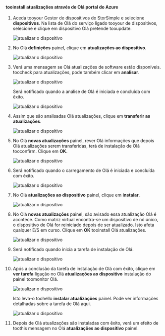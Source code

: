 <!--author=alkohli last changed: 01/18/17 -->

#### <a name="tooinstall-updates-via-hello-azure-portal"></a>tooinstall atualizações através de Olá portal do Azure

1. Aceda tooyour Gestor de dispositivos do StorSimple e selecione **dispositivos**. Na lista de Olá do serviço ligado tooyour de dispositivos, selecione e clique em dispositivo Olá pretende tooupdate. 

    ![atualizar o dispositivo](../includes/media/storsimple-virtual-array-install-update-via-portal-04/azupdate1m.png) 

2. No Olá **definições** painel, clique em **atualizações ao dispositivo**. 

    ![atualizar o dispositivo](../includes/media/storsimple-virtual-array-install-update-via-portal-04/azupdate2m.png)  

3. Verá uma mensagem se Olá atualizações de software estão disponíveis. toocheck para atualizações, pode também clicar em **analisar**.

    ![atualizar o dispositivo](../includes/media/storsimple-virtual-array-install-update-via-portal-04/azupdate3m1.png)

    Será notificado quando a análise de Olá é iniciada e concluída com êxito.

    ![atualizar o dispositivo](../includes/media/storsimple-virtual-array-install-update-via-portal-04/azupdate5m.png)

4. Assim que são analisadas Olá atualizações, clique em **transferir as atualizações**. 

    ![atualizar o dispositivo](../includes/media/storsimple-virtual-array-install-update-via-portal-04/azupdate6m.png)

5. No Olá **novas atualizações** painel, rever Olá informações que depois Olá atualizações serem transferidas, terá de instalação de Olá tooconfirm. Clique em **OK**.

    ![atualizar o dispositivo](../includes/media/storsimple-virtual-array-install-update-via-portal-04/azupdate7m.png)

6. Será notificado quando o carregamento de Olá é iniciada e concluída com êxito.

     ![atualizar o dispositivo](../includes/media/storsimple-virtual-array-install-update-via-portal-04/azupdate8m.png)

5. No Olá **atualizações ao dispositivo** painel, clique em **instalar**.

     ![atualizar o dispositivo](../includes/media/storsimple-virtual-array-install-update-via-portal-04/azupdate11m1.png)   

6. No Olá **novas atualizações** painel, são avisado essa atualização Olá é acontece. Como matriz virtual encontra-se um dispositivo de nó único, o dispositivo de Olá for reiniciado depois de ser atualizado. Isto afeta qualquer E/S em curso. Clique em **OK** tooinstall Olá atualizações. 

    ![atualizar o dispositivo](../includes/media/storsimple-virtual-array-install-update-via-portal-04/azupdate12m.png) 

7. Será notificado quando inicia a tarefa de instalação de Olá. 

    ![atualizar o dispositivo](../includes/media/storsimple-virtual-array-install-update-via-portal-04/azupdate13m.png)

8.  Após a conclusão da tarefa de instalação de Olá com êxito, clique em **ver tarefa** ligação no Olá **atualizações ao dispositivo** instalação do painel toomonitor Olá. 

    ![atualizar o dispositivo](../includes/media/storsimple-virtual-array-install-update-via-portal-04/azupdate15m1.png)

    Isto leva-o toohello **instalar atualizações** painel. Pode ver informações detalhadas sobre a tarefa de Olá aqui.

    ![atualizar o dispositivo](../includes/media/storsimple-virtual-array-install-update-via-portal-04/azupdate16m1.png)

9. Depois de Olá atualizações são instaladas com êxito, verá um efeito de toothis mensagem no Olá **atualizações ao dispositivo** painel. 
